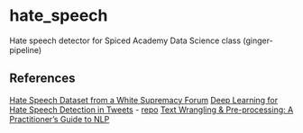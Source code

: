 # hate_speech

Hate speech detector for Spiced Academy Data Science class (ginger-pipeline)

## References

[Hate Speech Dataset from a White Supremacy Forum](https://arxiv.org/pdf/1809.04444.pdf)
[Deep Learning for Hate Speech Detection in Tweets](https://arxiv.org/pdf/1706.00188.pdf) - [repo](https://github.com/aman-saha/hate-speech-detection)
[Text Wrangling & Pre-processing: A Practitioner’s Guide to NLP](https://www.kdnuggets.com/2018/08/practitioners-guide-processing-understanding-text-2.html)
